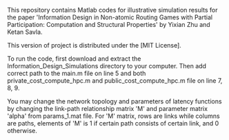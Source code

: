 This repository contains Matlab codes for illustrative simulation results for the paper 'Information Design in Non-atomic Routing Games with Partial Participation: Computation and Structural Properties' by Yixian Zhu and Ketan Savla.

This version of project is distributed under the [MIT License].

To run the code, first download and extract the Information_Design_Simulations directory to your computer. Then add correct path to the main.m file on line 5 and both private_cost_compute_hpc.m and public_cost_compute_hpc.m file on line 7, 8, 9.

You may change the network topology and parameters of latency functions by changing the link-path relationship matrix 'M' and parameter matrix 'alpha' from params_1.mat file. For 'M' matrix, rows are links while columns are paths, elements of 'M' is 1 if certain path consists of certain link, and 0 otherwise.